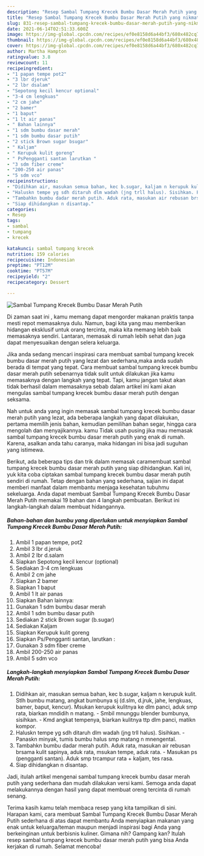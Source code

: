 ```yaml
---
description: "Resep Sambal Tumpang Krecek Bumbu Dasar Merah Putih yang nikmat Untuk Jualan"
title: "Resep Sambal Tumpang Krecek Bumbu Dasar Merah Putih yang nikmat Untuk Jualan"
slug: 831-resep-sambal-tumpang-krecek-bumbu-dasar-merah-putih-yang-nikmat-untuk-jualan
date: 2021-06-14T02:51:33.600Z
image: https://img-global.cpcdn.com/recipes/ef0e8158d6a44bf3/680x482cq70/sambal-tumpang-krecek-bumbu-dasar-merah-putih-foto-resep-utama.jpg
thumbnail: https://img-global.cpcdn.com/recipes/ef0e8158d6a44bf3/680x482cq70/sambal-tumpang-krecek-bumbu-dasar-merah-putih-foto-resep-utama.jpg
cover: https://img-global.cpcdn.com/recipes/ef0e8158d6a44bf3/680x482cq70/sambal-tumpang-krecek-bumbu-dasar-merah-putih-foto-resep-utama.jpg
author: Martha Hampton
ratingvalue: 3.8
reviewcount: 11
recipeingredient:
- "1 papan tempe pot2"
- "3 lbr djeruk"
- "2 lbr dsalam"
- "Sepotong kecil kencur optional"
- "3-4 cm lengkuas"
- "2 cm jahe"
- "2 bamer"
- "1 baput"
- "1 lt air panas"
- " Bahan lainnya"
- "1 sdm bumbu dasar merah"
- "1 sdm bumbu dasar putih"
- "2 stick Brown sugar bsugar"
- " Kaljam"
- " Kerupuk kulit goreng"
- " PsPengganti santan larutkan "
- "3 sdm fiber creme"
- "200-250 air panas"
- "5 sdm vco"
recipeinstructions:
- "Didihkan air, masukan semua bahan, kec b.sugar, kaljam n kerupuk kulit. Stlh bumbu matang, angkat bumbunya sj (d.slm, d.jruk, jahe, lengkuas, bamer, baput, kencur). Msukan kerupuk kulitnya ke dlm panci, aduk smp rata, biarkan mndidih n matang.  Smbil mnunggu blender bumbunya, sisihkan. Kmd angkat tempenya, biarkan kulitnya ttp dlm panci, matikn kompor."
- "Haluskn tempe yg sdh ditaruh dlm wadah (jng trll halus). Sisihkan. Panaskn minyak, tumis bumbu halus smp matang n mnengental."
- "Tambahkn bumbu dadar merah putih. Aduk rata, masukan air rebusan brsama kulit sapinya, aduk rata, msukan tempe, aduk rata. Masukan ps (pengganti santan). Aduk smp trcampur rata + kaljam, tes rasa."
- "Siap dihidangkan n disantap."
categories:
- Resep
tags:
- sambal
- tumpang
- krecek

katakunci: sambal tumpang krecek 
nutrition: 159 calories
recipecuisine: Indonesian
preptime: "PT12M"
cooktime: "PT57M"
recipeyield: "2"
recipecategory: Dessert

---
```



![Sambal Tumpang Krecek Bumbu Dasar Merah Putih](https://img-global.cpcdn.com/recipes/ef0e8158d6a44bf3/680x482cq70/sambal-tumpang-krecek-bumbu-dasar-merah-putih-foto-resep-utama.jpg)

Di zaman  saat ini , kamu memang dapat mengorder makanan praktis tanpa mesti repot memasaknya dulu. Namun, bagi kita yang mau memberikan hidangan eksklusif untuk orang tercinta, maka kita memang lebih baik memasaknya sendiri. Lantaran, memasak di rumah lebih sehat dan juga dapat menyesuaikan dengan selera keluarga.

Jika anda sedang mencari inspirasi cara membuat sambal tumpang krecek bumbu dasar merah putih yang lezat dan sederhana,maka anda sudah berada di tempat yang tepat. Cara membuat sambal tumpang krecek bumbu dasar merah putih  sebenarnya tidak sulit untuk dilakukan jika kamu memasaknya dengan langkah yang tepat. Tapi, kamu jangan takut akan tidak berhasil dalam memasaknya 
sebab dalam artikel ini kami akan mengulas sambal tumpang krecek bumbu dasar merah putih dengan seksama.  



Nah untuk anda yang ingin memasak sambal tumpang krecek bumbu dasar merah putih yang lezat, ada beberapa langkah yang dapat dilakukan, pertama memilih jenis bahan, kemudian pemilihan bahan segar, hingga cara mengolah dan menyajikannya. kamu Tidak usah pusing jika mau memasak sambal tumpang krecek bumbu dasar merah putih yang enak di rumah. Karena, asalkan anda  tahu caranya, maka hidangan ini bisa jadi suguhan yang istimewa.

Berikut, ada beberapa tips dan trik dalam memasak caramembuat sambal tumpang krecek bumbu dasar merah putih yang siap dihidangkan. Kali ini, yuk kita coba ciptakan sambal tumpang krecek bumbu dasar merah putih sendiri di rumah. Tetap dengan bahan yang sederhana, sajian ini dapat memberi manfaat dalam membantu menjaga kesehatan tubuhmu sekeluarga. Anda dapat membuat Sambal Tumpang Krecek Bumbu Dasar Merah Putih memakai 19 bahan dan 4 langkah pembuatan. Berikut ini langkah-langkah dalam membuat hidangannya.

<!--inarticleads1-->

##### Bahan-bahan dan bumbu yang diperlukan untuk menyiapkan Sambal Tumpang Krecek Bumbu Dasar Merah Putih:

1. Ambil 1 papan tempe, pot2
1. Ambil 3 lbr d.jeruk
1. Ambil 2 lbr d.salam
1. Siapkan Sepotong kecil kencur (optional)
1. Sediakan 3-4 cm lengkuas
1. Ambil 2 cm jahe
1. Siapkan 2 bamer
1. Siapkan 1 baput
1. Ambil 1 lt air panas
1. Siapkan  Bahan lainnya:
1. Gunakan 1 sdm bumbu dasar merah
1. Ambil 1 sdm bumbu dasar putih
1. Sediakan 2 stick Brown sugar (b.sugar)
1. Sediakan  Kaljam
1. Siapkan  Kerupuk kulit goreng
1. Siapkan  Ps/Pengganti santan, larutkan :
1. Gunakan 3 sdm fiber creme
1. Ambil 200-250 air panas
1. Ambil 5 sdm vco




<!--inarticleads2-->

##### Langkah-langkah menyiapkan Sambal Tumpang Krecek Bumbu Dasar Merah Putih:

1. Didihkan air, masukan semua bahan, kec b.sugar, kaljam n kerupuk kulit. Stlh bumbu matang, angkat bumbunya sj (d.slm, d.jruk, jahe, lengkuas, bamer, baput, kencur). Msukan kerupuk kulitnya ke dlm panci, aduk smp rata, biarkan mndidih n matang.  - Smbil mnunggu blender bumbunya, sisihkan. - Kmd angkat tempenya, biarkan kulitnya ttp dlm panci, matikn kompor.
1. Haluskn tempe yg sdh ditaruh dlm wadah (jng trll halus). Sisihkan. - Panaskn minyak, tumis bumbu halus smp matang n mnengental.
1. Tambahkn bumbu dadar merah putih. Aduk rata, masukan air rebusan brsama kulit sapinya, aduk rata, msukan tempe, aduk rata. - Masukan ps (pengganti santan). Aduk smp trcampur rata + kaljam, tes rasa.
1. Siap dihidangkan n disantap.




Jadi, itulah artikel mengenai  sambal tumpang krecek bumbu dasar merah putih  yang sederhana dan mudah dilakukan versi kami. Semoga anda dapat melakukannya dengan hasil yang dapat membuat oreng tercinta di rumah senang. 

Terima kasih kamu telah membaca resep yang kita tampilkan di sini. Harapan kami, cara membuat  Sambal Tumpang Krecek Bumbu Dasar Merah Putih sederhana di atas dapat membantu Anda menyiapkan makanan yang enak untuk keluarga/teman maupun menjadi inspirasi bagi Anda yang berkeinginan untuk berbisnis kuliner. Gimana nih? Gampang kan? Itulah resep sambal tumpang krecek bumbu dasar merah putih yang bisa Anda kerjakan di rumah. Selamat mencoba!

